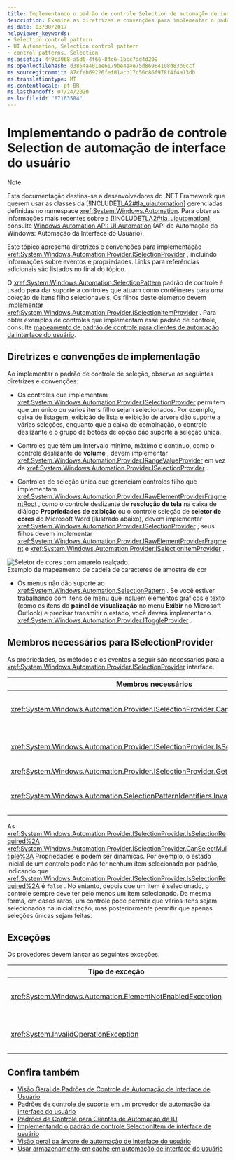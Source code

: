 ```yaml
---
title: Implementando o padrão de controle Selection de automação de interface do usuário
description: Examine as diretrizes e convenções para implementar o padrão de controle de seleção na automação da interface do usuário. Consulte membros necessários para a interface ISelectionProvider.
ms.date: 03/30/2017
helpviewer_keywords:
- Selection control pattern
- UI Automation, Selection control pattern
- control patterns, Selection
ms.assetid: 449c3068-a5d6-4f66-84c6-1bcc7dd4d209
ms.openlocfilehash: d3854a401ae6179be4e4e75d86964108d83b0ccf
ms.sourcegitcommit: 87cfeb69226fef01acb17c56c86f978f4f4a13db
ms.translationtype: MT
ms.contentlocale: pt-BR
ms.lasthandoff: 07/24/2020
ms.locfileid: "87163584"
---
```

# <a name="implementing-the-ui-automation-selection-control-pattern"></a>Implementando o padrão de controle Selection de automação de interface do usuário
> [!NOTE]
> Esta documentação destina-se a desenvolvedores do .NET Framework que querem usar as classes da [!INCLUDE[TLA2#tla_uiautomation](../../../includes/tla2sharptla-uiautomation-md.md)] gerenciadas definidas no namespace <xref:System.Windows.Automation>. Para obter as informações mais recentes sobre a [!INCLUDE[TLA2#tla_uiautomation](../../../includes/tla2sharptla-uiautomation-md.md)], consulte [Windows Automation API: UI Automation](/windows/win32/winauto/entry-uiauto-win32) (API de Automação do Windows: Automação da Interface do Usuário).  
  
 Este tópico apresenta diretrizes e convenções para implementação <xref:System.Windows.Automation.Provider.ISelectionProvider> , incluindo informações sobre eventos e propriedades. Links para referências adicionais são listados no final do tópico.  
  
 O <xref:System.Windows.Automation.SelectionPattern> padrão de controle é usado para dar suporte a controles que atuam como contêineres para uma coleção de itens filho selecionáveis. Os filhos deste elemento devem implementar <xref:System.Windows.Automation.Provider.ISelectionItemProvider> . Para obter exemplos de controles que implementam esse padrão de controle, consulte [mapeamento de padrão de controle para clientes de automação da interface do usuário](control-pattern-mapping-for-ui-automation-clients.md).  
  
<a name="Implementation_Guidelines_and_Conventions"></a>
## <a name="implementation-guidelines-and-conventions"></a>Diretrizes e convenções de implementação  
 Ao implementar o padrão de controle de seleção, observe as seguintes diretrizes e convenções:  
  
- Os controles que implementam <xref:System.Windows.Automation.Provider.ISelectionProvider> permitem que um único ou vários itens filho sejam selecionados. Por exemplo, caixa de listagem, exibição de lista e exibição de árvore dão suporte a várias seleções, enquanto que a caixa de combinação, o controle deslizante e o grupo de botões de opção dão suporte à seleção única.  
  
- Controles que têm um intervalo mínimo, máximo e contínuo, como o controle deslizante de **volume** , devem implementar <xref:System.Windows.Automation.Provider.IRangeValueProvider> em vez de <xref:System.Windows.Automation.Provider.ISelectionProvider> .  
  
- Controles de seleção única que gerenciam controles filho que implementam <xref:System.Windows.Automation.Provider.IRawElementProviderFragmentRoot> , como o controle deslizante de **resolução de tela** na caixa de diálogo **Propriedades de exibição** ou o controle seleção de **seletor de cores** do Microsoft Word (ilustrado abaixo), devem implementar <xref:System.Windows.Automation.Provider.ISelectionProvider> ; seus filhos devem implementar <xref:System.Windows.Automation.Provider.IRawElementProviderFragment> e <xref:System.Windows.Automation.Provider.ISelectionItemProvider> .  
  
 ![Seletor de cores com amarelo realçado.](./media/uia-valuepattern-colorpicker.png "UIA_ValuePattern_ColorPicker")  
Exemplo de mapeamento de cadeia de caracteres de amostra de cor  
  
- Os menus não dão suporte ao <xref:System.Windows.Automation.SelectionPattern> . Se você estiver trabalhando com itens de menu que incluem elementos gráficos e texto (como os itens do **painel de visualização** no menu **Exibir** no Microsoft Outlook) e precisar transmitir o estado, você deverá implementar o <xref:System.Windows.Automation.Provider.IToggleProvider> .  
  
<a name="Required_Members_for_ISelectionProvider"></a>
## <a name="required-members-for-iselectionprovider"></a>Membros necessários para ISelectionProvider  
 As propriedades, os métodos e os eventos a seguir são necessários para a <xref:System.Windows.Automation.Provider.ISelectionProvider> interface.  
  
|Membros necessários|Type|Observações|  
|----------------------|----------|-----------|  
|<xref:System.Windows.Automation.Provider.ISelectionProvider.CanSelectMultiple%2A>|Propriedade|Deve oferecer suporte a eventos de alteração de propriedade usando <xref:System.Windows.Automation.Automation.AddAutomationPropertyChangedEventHandler%2A> e <xref:System.Windows.Automation.Automation.RemoveAutomationPropertyChangedEventHandler%2A> .|  
|<xref:System.Windows.Automation.Provider.ISelectionProvider.IsSelectionRequired%2A>|Propriedade|Deve oferecer suporte a eventos de alteração de propriedade usando <xref:System.Windows.Automation.Automation.AddAutomationPropertyChangedEventHandler%2A> e <xref:System.Windows.Automation.Automation.RemoveAutomationPropertyChangedEventHandler%2A> .|  
|<xref:System.Windows.Automation.Provider.ISelectionProvider.GetSelection%2A>|Método|Nenhum|  
|<xref:System.Windows.Automation.SelectionPatternIdentifiers.InvalidatedEvent>|Evento|Gerado quando uma seleção em um contêiner é alterada significativamente e requer o envio de mais eventos de adição e remoção do que a <xref:System.Windows.Automation.Provider.AutomationInteropProvider.InvalidateLimit> constante permite.|  
  
 As <xref:System.Windows.Automation.Provider.ISelectionProvider.IsSelectionRequired%2A> <xref:System.Windows.Automation.Provider.ISelectionProvider.CanSelectMultiple%2A> Propriedades e podem ser dinâmicas. Por exemplo, o estado inicial de um controle pode não ter nenhum item selecionado por padrão, indicando que <xref:System.Windows.Automation.Provider.ISelectionProvider.IsSelectionRequired%2A> é `false` . No entanto, depois que um item é selecionado, o controle sempre deve ter pelo menos um item selecionado. Da mesma forma, em casos raros, um controle pode permitir que vários itens sejam selecionados na inicialização, mas posteriormente permitir que apenas seleções únicas sejam feitas.  
  
<a name="Exceptions"></a>
## <a name="exceptions"></a>Exceções  
 Os provedores devem lançar as seguintes exceções.  
  
|Tipo de exceção|Condição|  
|--------------------|---------------|  
|<xref:System.Windows.Automation.ElementNotEnabledException>|Se o controle não está habilitado.|  
|<xref:System.InvalidOperationException>|Se o controle estiver oculto.|  
  
## <a name="see-also"></a>Confira também

- [Visão Geral de Padrões de Controle de Automação de Interface de Usuário](ui-automation-control-patterns-overview.md)
- [Padrões de controle de suporte em um provedor de automação da interface do usuário](support-control-patterns-in-a-ui-automation-provider.md)
- [Padrões de Controle para Clientes de Automação de IU](ui-automation-control-patterns-for-clients.md)
- [Implementando o padrão de controle SelectionItem de interface de usuário](implementing-the-ui-automation-selectionitem-control-pattern.md)
- [Visão geral da árvore de automação de interface do usuário](ui-automation-tree-overview.md)
- [Usar armazenamento em cache em automação de interface do usuário](use-caching-in-ui-automation.md)

